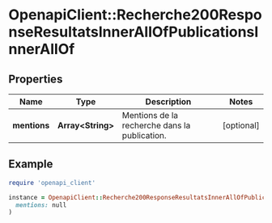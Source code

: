 # OpenapiClient::Recherche200ResponseResultatsInnerAllOfPublicationsInnerAllOf

## Properties

| Name | Type | Description | Notes |
| ---- | ---- | ----------- | ----- |
| **mentions** | **Array&lt;String&gt;** | Mentions de la recherche dans la publication. | [optional] |

## Example

```ruby
require 'openapi_client'

instance = OpenapiClient::Recherche200ResponseResultatsInnerAllOfPublicationsInnerAllOf.new(
  mentions: null
)
```

